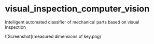 # visual_inspection_computer_vision
Intelligent automated classifier of mechanical parts based on visual inspection

![Screenshot](measured dimensions of key.png)
